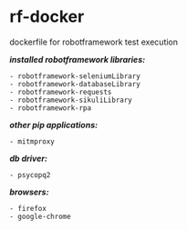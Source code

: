# rf-docker

dockerfile for robotframework test execution

***installed robotframework libraries:***

    - robotframework-seleniumLibrary
    - robotframework-databaseLibrary
    - robotframework-requests
    - robotframework-sikuliLibrary
    - robotframework-rpa

***other pip applications:***

    - mitmproxy

***db driver:***
    
    - psycopq2

***browsers:***
    
    - firefox
    - google-chrome
